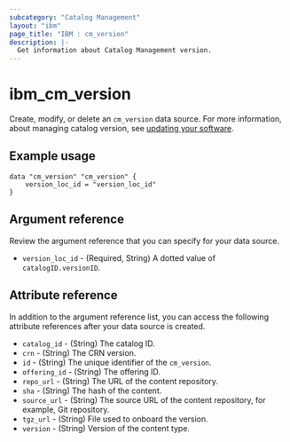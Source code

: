 ```yaml
---
subcategory: "Catalog Management"
layout: "ibm"
page_title: "IBM : cm_version"
description: |-
  Get information about Catalog Management version.
---
```


# ibm_cm_version

Create, modify, or delete an `cm_version` data source. For more information, about managing catalog version, see [updating your software](https://cloud.ibm.com/docs/account?topic=account-update-private).


## Example usage

```
data "cm_version" "cm_version" {
	version_loc_id = "version_loc_id"
}
```


## Argument reference
Review the argument reference that you can specify for your data source. 

- `version_loc_id` - (Required, String) A dotted value of `catalogID.versionID`. 

## Attribute reference
In addition to the argument reference list, you can access the following attribute references after your data source is created.

- `catalog_id` - (String) The catalog ID.
- `crn` - (String) The CRN version.
- `id` - (String) The unique identifier of the `cm_version`.
- `offering_id` - (String) The offering ID.
- `repo_url` - (String) The URL of the content repository.
- `sha` - (String) The hash of the content.
- `source_url` - (String) The source URL of the content repository, for example, Git repository.
- `tgz_url` - (String) File used to onboard the version.
- `version` - (String) Version of the content type.
